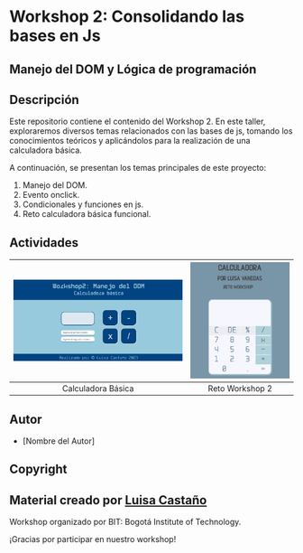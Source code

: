 # Workshop 2: Consolidando las bases en Js
## Manejo del DOM y Lógica de programación

## Descripción
Este repositorio contiene el contenido del Workshop 2. En este taller, exploraremos diversos temas relacionados con las bases de js, tomando los conocimientos teóricos y aplicándolos para la realización de una calculadora básica.

A continuación, se presentan los temas principales de este proyecto:

1. Manejo del DOM.
2. Evento onclick.
3. Condicionales y funciones en js.
3. Reto calculadora básica funcional.

## Actividades
| ![Calculadora Básica](assets/CalculadoraBasica.PNG) | ![Reto Workshop2](assets/RetoWorkshop2.PNG) |
|:----------------------------------------:|:------------------------------------------:|
|              Calculadora Básica               |              Reto Workshop 2           |

## Autor
- [Nombre del Autor]

## Copyright
Material creado por [Luisa Castaño](https://github.com/LuisaCastano40)
---
Workshop organizado por BIT: Bogotá Institute of Technology.<br>

¡Gracias por participar en nuestro workshop!
